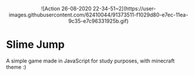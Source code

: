 <div align="center">
  ![Action 26-08-2020 22-34-51~2](https://user-images.githubusercontent.com/62410044/91373511-f1029d80-e7ec-11ea-9c35-e7c96331925b.gif)
</div>

# Slime Jump
A simple game made in JavaScript for study purposes, with minecraft theme :)

